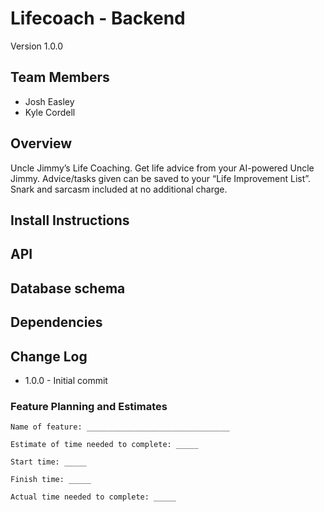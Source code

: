 # Lifecoach - Backend

Version 1.0.0

## Team Members

* Josh Easley
* Kyle Cordell

## Overview
Uncle Jimmy’s Life Coaching. Get life advice from your AI-powered Uncle Jimmy. Advice/tasks given can be saved to your “Life Improvement List”. Snark and sarcasm included at no additional charge.

## Install Instructions

## API

## Database schema

## Dependencies

## Change Log
 - 1.0.0 - Initial commit
### Feature Planning and Estimates

```
Name of feature: ________________________________

Estimate of time needed to complete: _____

Start time: _____

Finish time: _____

Actual time needed to complete: _____
```
